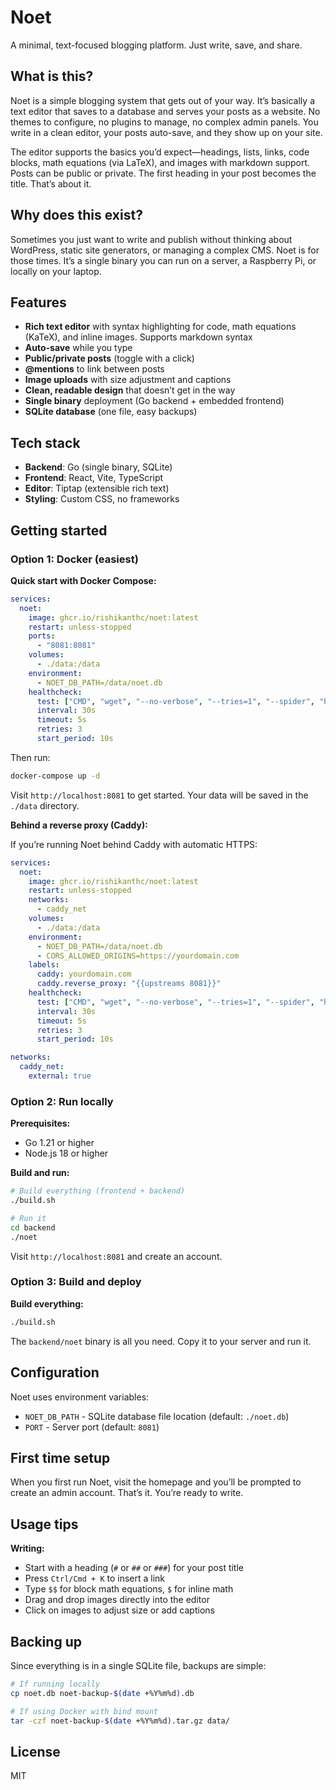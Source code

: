 # Noet

A minimal, text-focused blogging platform. Just write, save, and share.

## What is this?

Noet is a simple blogging system that gets out of your way. It’s basically a text editor that saves to a database and serves your posts as a website. No themes to configure, no plugins to manage, no complex admin panels. You write in a clean editor, your posts auto-save, and they show up on your site.

The editor supports the basics you’d expect—headings, lists, links, code blocks, math equations (via LaTeX), and images with markdown support. Posts can be public or private. The first heading in your post becomes the title. That’s about it.

## Why does this exist?

Sometimes you just want to write and publish without thinking about WordPress, static site generators, or managing a complex CMS. Noet is for those times. It’s a single binary you can run on a server, a Raspberry Pi, or locally on your laptop.

## Features

* **Rich text editor** with syntax highlighting for code, math equations (KaTeX), and inline images. Supports markdown syntax
* **Auto-save** while you type
* **Public/private posts** (toggle with a click)
* **@mentions** to link between posts
* **Image uploads** with size adjustment and captions
* **Clean, readable design** that doesn’t get in the way
* **Single binary** deployment (Go backend + embedded frontend)
* **SQLite database** (one file, easy backups)

## Tech stack

* **Backend**: Go (single binary, SQLite)
* **Frontend**: React, Vite, TypeScript
* **Editor**: Tiptap (extensible rich text)
* **Styling**: Custom CSS, no frameworks

## Getting started

### Option 1: Docker (easiest)

**Quick start with Docker Compose:**

````yaml
services:
  noet:
    image: ghcr.io/rishikanthc/noet:latest
    restart: unless-stopped
    ports:
      - "8081:8081"
    volumes:
      - ./data:/data
    environment:
      - NOET_DB_PATH=/data/noet.db
    healthcheck:
      test: ["CMD", "wget", "--no-verbose", "--tries=1", "--spider", "http://localhost:8081/api/settings"]
      interval: 30s
      timeout: 5s
      retries: 3
      start_period: 10s
````

Then run:

````bash
docker-compose up -d
````

Visit `http://localhost:8081` to get started. Your data will be saved in the `./data` directory.

**Behind a reverse proxy (Caddy):**

If you’re running Noet behind Caddy with automatic HTTPS:

````yaml
services:
  noet:
    image: ghcr.io/rishikanthc/noet:latest
    restart: unless-stopped
    networks:
      - caddy_net
    volumes:
      - ./data:/data
    environment:
      - NOET_DB_PATH=/data/noet.db
      - CORS_ALLOWED_ORIGINS=https://yourdomain.com
    labels:
      caddy: yourdomain.com
      caddy.reverse_proxy: "{{upstreams 8081}}"
    healthcheck:
      test: ["CMD", "wget", "--no-verbose", "--tries=1", "--spider", "http://localhost:8081/api/settings"]
      interval: 30s
      timeout: 5s
      retries: 3
      start_period: 10s

networks:
  caddy_net:
    external: true
````

### Option 2: Run locally

**Prerequisites:**

* Go 1.21 or higher
* Node.js 18 or higher

**Build and run:**

````bash
# Build everything (frontend + backend)
./build.sh

# Run it
cd backend
./noet
````

Visit `http://localhost:8081` and create an account.

### Option 3: Build and deploy

**Build everything:**

````bash
./build.sh
````

The `backend/noet` binary is all you need. Copy it to your server and run it.

## Configuration

Noet uses environment variables:

* `NOET_DB_PATH` - SQLite database file location (default: `./noet.db`)
* `PORT` - Server port (default: `8081`)

## First time setup

When you first run Noet, visit the homepage and you’ll be prompted to create an admin account. That’s it. You’re ready to write.

## Usage tips

**Writing:**

* Start with a heading (`#` or `##` or `###`) for your post title
* Press `Ctrl/Cmd + K` to insert a link
* Type `$$` for block math equations, `$` for inline math
* Drag and drop images directly into the editor
* Click on images to adjust size or add captions

## Backing up

Since everything is in a single SQLite file, backups are simple:

````bash
# If running locally
cp noet.db noet-backup-$(date +%Y%m%d).db

# If using Docker with bind mount
tar -czf noet-backup-$(date +%Y%m%d).tar.gz data/
````

## License

MIT

